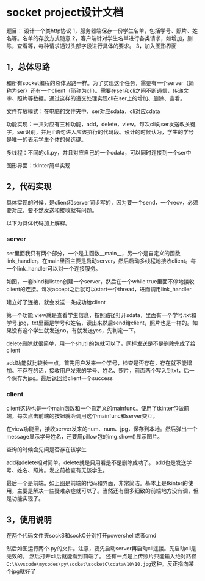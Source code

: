 # socket project设计文档

题目：
设计一个类http协议
1，服务器端保存一份学生名单，包括学号、照片、姓名等。名单的存放方式随意
2，客户端针对学生名单进行各类请求，如增加，删除，查看等，每种请求通过头部字段进行具体的要求。
3，加入图形界面

## 1，总体思路

和所有socket编程的总体思路一样。为了实现这个任务，需要有一个server（简称为ser）还有一个client（简称为cli）。需要在ser和cli之间不断通信，传递文字、照片等数据。通过这样的递交处理实现cli在ser上的增加、删除、查看。

文件存放模式：在电脑的文件夹中，ser对应sdata，cli对应cdata

功能实现：一共对应有三种功能，add，delete，view。每次cli向ser发送改关键字，ser识别，并用if语句进入应该执行的代码段。设计的时候认为，学生的学号是唯一的表示学生个体的候选键。

多线程：不同的cli.py，并且对应自己的一个cdata，可以同时连接到一个ser中

图形界面：tkinter简单实现

## 2，代码实现

具体实现的时候，是client和server同步写的，因为要一个send，一个recv，必须要对应，要不然发送和接收就有问题。

以下为具体代码加上解释。

### server
ser里面我只有两个部分，一个是主函数__main__，另一个是自定义的函数link_handler。在main里面主要是启动server，然后启动多线程地接收client。每一个link_handler可以对一个连接服务。
	 
如图，一套bind和listen创建一个server，然后在一个while true里面不停地接收client的连接。每次accept之后就可以start一个thread，进而调用link_handler
	 
建立好了连接，就会发送一条成功给client
	 
第一个功能 view就是查看学生信息，按照路径打开sdata，里面有一个学号.txt和学号.jpg，txt里面是学号和姓名，读出来然后send给client，照片也是一样的。如果没有这个学生就发送no，有就发送yes，先判定一下。
	 
delete删除就很简单，用一个shutil的包就可以了。同样发送是不是删除完成了给client
	 
add功能就比较长一点，首先用户发来一个学号，检查是否存在，存在就不能增加。不存在的话，接收用户发来的学号、姓名、照片，前面两个写入到txt，后一个保存为jpg。最后返回给client一个success 

### client
client这边也是一个main函数和一个自定义的mainfunc。使用了tkinter包做前端，每次点击前端的按钮就会调用这个mainfunc和server交互。
	 
在view功能里，接收server发来的num、num、jpg，保存到本地。然后弹出一个message显示学号姓名，还要用pillow包的img.show()显示图片。

查询的时候会先问是否存在该学生
	 
add和delete相对简单。delete就是只用看是不是删除成功了。
add也是发送学号、姓名、照片。发之前检查有无该学生。

最后一个是前端。如上图是前端的代码和界面，非常简洁。基本上是tkinter的使用，主要是解决一些疑难杂症就可以了。当然还有很多细致的前端地方没有调，但是功能实现了。

## 3，使用说明
在两个代码文件夹sockS和sockC分别打开powershell或者cmd
	 
然后如图运行两个.py的文件。注意，要先启动server再启动cli连接。先启动cli是无效的。
然后打开cli后就能看到前端了。
还有一点是上传照片只能输入绝对路径`C:\A\vscode\mycodes\py\socket\socketC\cdata\10\10.jpg`这种。反正指向某个jpg就好了
